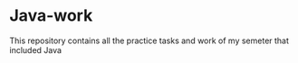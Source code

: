 # Java-work
This repository contains all the practice tasks and work of my semeter that included Java 
